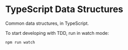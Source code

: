 # TypeScript Data Structures

Common data structures, in TypeScript.

To start developing with TDD, run in watch mode:

```bash
npm run watch
```
